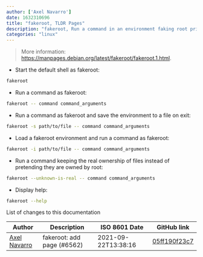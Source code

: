 ```yaml
---
author: ['Axel Navarro']
date: 1632310696
title: "fakeroot, TLDR Pages"
description: "fakeroot, Run a command in an environment faking root privileges for file manipulation."
categories: "linux"
---
```

> More information: <https://manpages.debian.org/latest/fakeroot/fakeroot.1.html>.

- Start the default shell as fakeroot:

```bash
fakeroot
```

- Run a command as fakeroot:

```bash
fakeroot -- command command_arguments
```

- Run a command as fakeroot and save the environment to a file on exit:

```bash
fakeroot -s path/to/file -- command command_arguments
```

- Load a fakeroot environment and run a command as fakeroot:

```bash
fakeroot -i path/to/file -- command command_arguments
```

- Run a command keeping the real ownership of files instead of pretending they are owned by root:

```bash
fakeroot --unknown-is-real -- command command_arguments
```

- Display help:

```bash
fakeroot --help
```
List of changes to this documentation


Author | Description | ISO 8601 Date | GitHub link
------|-----|-----|-----
[Axel Navarro](mailto:navarroaxel@gmail.com) | fakeroot: add page (#6562) | 2021-09-22T13:38:16 | [05ff190f23c7](https://github.com/tldr-pages/tldr/commit/05ff190f23c749d5cab00ab0bf30eb7ded9f70b5)

